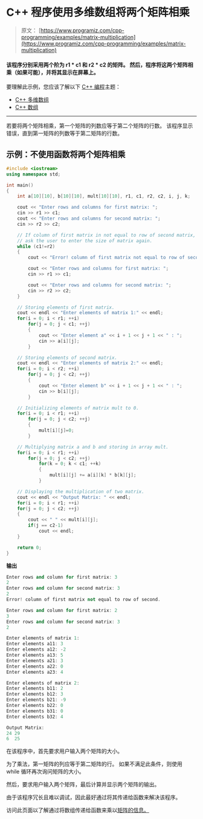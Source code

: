 # C++ 程序使用多维数组将两个矩阵相乘

> 原文： [https://www.programiz.com/cpp-programming/examples/matrix-multiplication](https://www.programiz.com/cpp-programming/examples/matrix-multiplication)

#### 该程序分别采用两个阶为 r1 * c1 和 r2 * c2 的矩阵。 然后，程序将这两个矩阵相乘（如果可能），并将其显示在屏幕上。

要理解此示例，您应该了解以下 [C++ 编程](/cpp-programming "C++ tutorial")主题：

*   [C++ 多维数组](/cpp-programming/multidimensional-arrays)
*   [C++ 数组](/cpp-programming/arrays)

* * *

若要将两个矩阵相乘，第一个矩阵的列数应等于第二个矩阵的行数。 该程序显示错误，直到第一矩阵的列数等于第二矩阵的行数。

## 示例：不使用函数将两个矩阵相乘

```cpp
#include <iostream>
using namespace std;

int main()
{
    int a[10][10], b[10][10], mult[10][10], r1, c1, r2, c2, i, j, k;

    cout << "Enter rows and columns for first matrix: ";
    cin >> r1 >> c1;
    cout << "Enter rows and columns for second matrix: ";
    cin >> r2 >> c2;

    // If column of first matrix in not equal to row of second matrix,
    // ask the user to enter the size of matrix again.
    while (c1!=r2)
    {
        cout << "Error! column of first matrix not equal to row of second.";

        cout << "Enter rows and columns for first matrix: ";
        cin >> r1 >> c1;

        cout << "Enter rows and columns for second matrix: ";
        cin >> r2 >> c2;
    }

    // Storing elements of first matrix.
    cout << endl << "Enter elements of matrix 1:" << endl;
    for(i = 0; i < r1; ++i)
        for(j = 0; j < c1; ++j)
        {
            cout << "Enter element a" << i + 1 << j + 1 << " : ";
            cin >> a[i][j];
        }

    // Storing elements of second matrix.
    cout << endl << "Enter elements of matrix 2:" << endl;
    for(i = 0; i < r2; ++i)
        for(j = 0; j < c2; ++j)
        {
            cout << "Enter element b" << i + 1 << j + 1 << " : ";
            cin >> b[i][j];
        }

    // Initializing elements of matrix mult to 0.
    for(i = 0; i < r1; ++i)
        for(j = 0; j < c2; ++j)
        {
            mult[i][j]=0;
        }

    // Multiplying matrix a and b and storing in array mult.
    for(i = 0; i < r1; ++i)
        for(j = 0; j < c2; ++j)
            for(k = 0; k < c1; ++k)
            {
                mult[i][j] += a[i][k] * b[k][j];
            }

    // Displaying the multiplication of two matrix.
    cout << endl << "Output Matrix: " << endl;
    for(i = 0; i < r1; ++i)
    for(j = 0; j < c2; ++j)
    {
        cout << " " << mult[i][j];
        if(j == c2-1)
            cout << endl;
    }

    return 0;
} 
```

**输出**

```cpp
Enter rows and column for first matrix: 3
2
Enter rows and column for second matrix: 3
2
Error! column of first matrix not equal to row of second.

Enter rows and column for first matrix: 2
3
Enter rows and column for second matrix: 3
2

Enter elements of matrix 1:
Enter elements a11: 3
Enter elements a12: -2
Enter elements a13: 5
Enter elements a21: 3
Enter elements a22: 0
Enter elements a23: 4

Enter elements of matrix 2:
Enter elements b11: 2
Enter elements b12: 3
Enter elements b21: -9
Enter elements b22: 0
Enter elements b31: 0
Enter elements b32: 4

Output Matrix:
24 29
6  25 
```

在该程序中，首先要求用户输入两个矩阵的大小。

为了乘法，第一矩阵的列应等于第二矩阵的行。 如果不满足此条件，则使用 while 循环再次询问矩阵的大小。

然后，要求用户输入两个矩阵，最后计算并显示两个矩阵的输出。

由于该程序冗长且难以调试，因此最好通过将其传递给函数来解决该程序。

访问此页面以了解通过将数组传递给函数来乘以[矩阵的信息。](/cpp-programming/examples/matrix-multiplication-function)